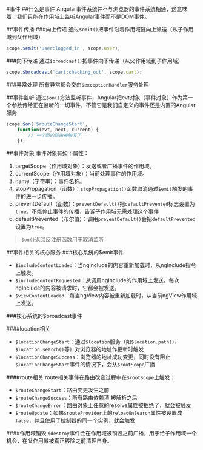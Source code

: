 #事件
##什么是事件
Angular事件系统并不与浏览器的事件系统相通，这意味着，我们只能在作用域上监听Angular事件而不是DOM事件。

##事件传播
###向上传递
通过`$emit()`把事件沿着作用域链向上派送（从子作用域到父作用域）

```javascript
scope.$emit('user:logged_in', scope.user);
```

###向下传递
通过`$broadcast()`把事件向下传递（从父作用域到子作用域）

```javascript
scope.$broadcast('cart:checking_out', scope.cart);
```

###异常处理
所有异常都会交由`$exceptionHandler`服务处理

##事件监听
通过`$on()`方法监听事件，Angular把evt对象（事件对象）作为第一个参数传给正在监听的一切事件，不管它是我们自定义的事件还是内置的Angular服务

```javascript
scope.$on('$routeChangeStart',
    function(evt, next, current) {
        // 一个新的路由被触发了
    });
```

##事件对象
事件对象有如下属性：

1. targetScope（作用域对象）：发送或者广播事件的作用域。
2. currentScope（作用域对象）：当前处理事件的作用域。
3. name（字符串）：事件名称。
4. stopPropagation（函数）：`stopPropagation()`函数取消通过`$emit`触发的事件的进一步传播。
5. preventDefault（函数）：`preventDefault()`把`defaultPrevented`标志设置为`true`。不能停止事件的传播，告诉子作用域无需处理这个事件
6. defaultPrevented（布尔值）：调用`preventDefault()`会把`defaultPrevented`设置为`true`。

> `$on()`返回反注册函数用于取消监听

##事件相关的核心服务
###核心系统的$emit事件

* `$includeContentLoaded`：当ngInclude的内容重新加载时，从ngInclude指令上触发。
* `$includeContentRequested`：从调用ngInclude的作用域上发送。每次ngInclude的内容被请求时，它都会被发送。
* `$viewContentLoaded`：每当ngView内容被重新加载时，从当前ngView作用域上发送。

###核心系统的$broadcast事件

####location相关
* `$locationChangeStart`：通过`$location`服务（如`$location.path()`、`$location.search()`等）对浏览器的地址作更新时触发
* `$locationChangeSuccess`：浏览器的地址成功变更，同时没有阻止`$locationChangeStart`事件的情况下，会从`$rootScope`广播

####route相关
route相关事件在路由改变过程中在`$rootScope`上触发：

* `$routeChangeStart`：路由变更发生之前
* `$routeChangeSuccess`：所有路由依赖项 被解析之后
* `$routeChangeError`：路由对象上任意的resolve属性被拒绝了，就会被触发
* `$routeUpdate`：如果`$routeProvider`上的`reloadOnSearch`属性被设置成`false`，并且使用了控制器的同一个实例，就会触发

####作用域销毁
`$destroy`事件会在作用域被销毁之前广播，用于给子作用域一个机会，在父作用域被真正移除之前清理自身。